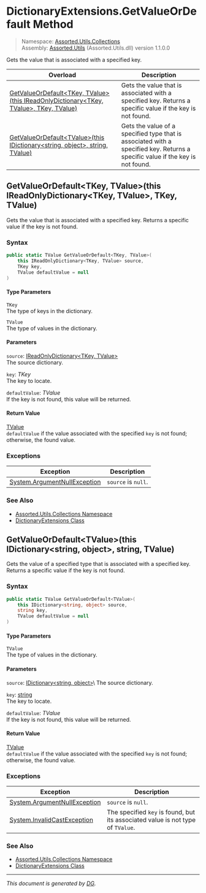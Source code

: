 ﻿# DictionaryExtensions.GetValueOrDefault Method

> Namespace: [Assorted.Utils.Collections](index.md#assortedutilscollections-namespace)\
> Assembly: [Assorted.Utils](index.md) (Assorted.Utils.dll) version 1.1.0.0

Gets the value that is associated with a specified key.

Overload | Description
--- | ---
[GetValueOrDefault\<TKey, TValue>(this IReadOnlyDictionary\<TKey, TValue>, TKey, TValue)](Assorted.Utils.Collections.DictionaryExtensions.GetValueOrDefault.md#getvalueordefaulttkey-tvaluethis-ireadonlydictionarytkey-tvalue-tkey-tvalue) | Gets the value that is associated with a specified key. Returns a specific value if the key is not found.
[GetValueOrDefault\<TValue>(this IDictionary\<string, object>, string, TValue)](Assorted.Utils.Collections.DictionaryExtensions.GetValueOrDefault.md#getvalueordefaulttvaluethis-idictionarystring-object-string-tvalue) | Gets the value of a specified type that is associated with a specified key. Returns a specific value if the key is not found.

## GetValueOrDefault\<TKey, TValue>(this IReadOnlyDictionary\<TKey, TValue>, TKey, TValue)

Gets the value that is associated with a specified key. Returns a specific value if the key is not found.

### Syntax

```csharp
public static TValue GetValueOrDefault<TKey, TValue>(
    this IReadOnlyDictionary<TKey, TValue> source, 
    TKey key, 
    TValue defaultValue = null
)
```

#### Type Parameters

`TKey`\
The type of keys in the dictionary.

`TValue`\
The type of values in the dictionary.

#### Parameters

`source`: [IReadOnlyDictionary\<TKey, TValue>](https://docs.microsoft.com/en-us/dotnet/api/system.collections.generic.ireadonlydictionary-2)\
The source dictionary.

`key`: _TKey_\
The key to locate.

`defaultValue`: _TValue_\
If the key is not found, this value will be returned.

#### Return Value

[TValue](https://docs.microsoft.com/en-us/dotnet/api/tvalue)\
`defaultValue` if the value associated with the specified `key` is not found; otherwise, the found value.

### Exceptions

Exception | Description
--- | ---
[System.ArgumentNullException](https://docs.microsoft.com/en-us/dotnet/api/system.argumentnullexception) | `source` is `null`.

### See Also

- [Assorted.Utils.Collections Namespace](index.md#assortedutilscollections-namespace)
- [DictionaryExtensions Class](Assorted.Utils.Collections.DictionaryExtensions.md)

## GetValueOrDefault\<TValue>(this IDictionary\<string, object>, string, TValue)

Gets the value of a specified type that is associated with a specified key. Returns a specific value if the key is not found.

### Syntax

```csharp
public static TValue GetValueOrDefault<TValue>(
    this IDictionary<string, object> source, 
    string key, 
    TValue defaultValue = null
)
```

#### Type Parameters

`TValue`\
The type of values in the dictionary.

#### Parameters

`source`: [IDictionary\<string, object>](https://docs.microsoft.com/en-us/dotnet/api/system.collections.generic.idictionary-2,)\
The source dictionary.

`key`: [string](https://docs.microsoft.com/en-us/dotnet/api/system.string)\
The key to locate.

`defaultValue`: _TValue_\
If the key is not found, this value will be returned.

#### Return Value

[TValue](https://docs.microsoft.com/en-us/dotnet/api/tvalue)\
`defaultValue` if the value associated with the specified `key` is not found; otherwise, the found value.

### Exceptions

Exception | Description
--- | ---
[System.ArgumentNullException](https://docs.microsoft.com/en-us/dotnet/api/system.argumentnullexception) | `source` is `null`.
[System.InvalidCastException](https://docs.microsoft.com/en-us/dotnet/api/system.invalidcastexception) | The specified `key` is found, but its associated value is not type of `TValue`.

### See Also

- [Assorted.Utils.Collections Namespace](index.md#assortedutilscollections-namespace)
- [DictionaryExtensions Class](Assorted.Utils.Collections.DictionaryExtensions.md)

---

_This document is generated by [DG](https://github.com/Khojasteh/dg)._
